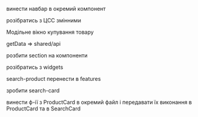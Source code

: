 винести навбар в окремий компонент

розібратись з ЦСС змінними

Модільне вікно купування товару 

getData => shared/api

розбити section на компоненти

<!-- //////////////////////////////////////// -->

розібратись з widgets

search-product перенести в features

зробити search-card

винести ф-ії з ProductCard в окремий файл і передавати їх виконання в ProductCard та в SearchCard